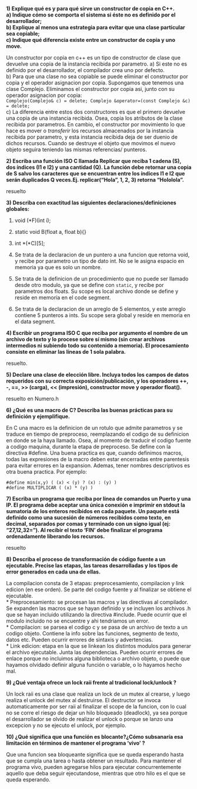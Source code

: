 **1) Explique qué es y para qué sirve un constructor de copia en C++.**  
  **a) Indique cómo se comporta el sistema si éste no es definido por el desarrollador;**  
  **b) Explique al menos una estrategia para evitar que una clase particular sea copiable;**  
  **c) Indique qué diferencia existe entre un constructor de copia y uno move.**      

Un constructor por copia en c++ es un tipo de constructor de clase que devuelve una copia de la instancia recibida por parametro.
  a) Si este no es definido por el desarrollador, el compilador crea uno por defecto.  
  b) Para que una clase no sea copiable se puede eliminar el constructor por copia y el operador asignacion por copia. Supongamos que tenemos una clase Complejo. Eliminamos el constructor por copia asi, junto con su operador asignacion por copia:  
    ```
    Complejo(Complejo& c) = delete;
    Complejo &operator=(const Complejo &c) = delete;
    ```  
  c) La diferencia entre estos dos constructores es que el primero devuelve una copia de una instancia recibida. Osea, copia los atributos de la clase recibida por parametros. En cambio, el constructor por movimiento lo que hace es mover o *transferir* los recursos almacenados por la instancia recibida por parametro, y esta instancia recibida deja de ser duenio de dichos recursos. Cuando se destruye el objeto que movimos el nuevo objeto seguira teniendo las mismas referencias/ punteros.  

  **2) Escriba una función ISO C llamada Replicar que reciba 1 cadena (S), dos índices (I1 e I2) y una cantidad (Q). La función debe retornar una copia de S salvo los caracteres que se encuentran entre los índices I1 e I2 que serán duplicados Q veces.Ej. replicar(“Hola”, 1, 2, 3) retorna “Hololola”.**  

resuelto

  **3) Describa con exactitud las siguientes declaraciones/definiciones globales:**  
  1. void (*F)(int i);  
  2. static void B(float a, float b){}    
  3. int *(*C)[5];  

  1. Se trata de la declaracion de un puntero a una funcion que retorna void, y recibe por parametro un tipo de dato int. No se le asigna espacio en memoria ya que es solo un nombre.  
  2. Se trata de la definicion de un procedimiento que no puede ser llamado desde otro modulo, ya que se define con ```static```, y recibe por parametros dos floats. Su scope es local archivo donde se define y reside en memoria en el code segment.  
  3. Se trata de la declaracion de un arreglo de 5 elementos, y este arreglo contiene 5 punteros a ints. Su scope sera global y reside en memoria en el data segment.  

  **4) Escribir un programa ISO C que reciba por argumento el nombre de un archivo de texto y lo procese sobre sí mismo (sin crear archivos intermedios ni subiendo todo su contenido a memoria). El procesamiento consiste en eliminar las líneas de 1 sola palabra.**

  resuelto.

  **5) Declare una clase de elección libre. Incluya todos los campos de datos requeridos con su correcta exposición/publicación, y los operadores ++, -, ==, >> (carga), << (impresión), constructor move y operador float().**  

resuelto en Numero.h

**6) ¿Qué es una macro de C? Describa las buenas prácticas para su definición y ejemplifique.**  

En C una macro es la definicion de un rotulo que admite parametros y se traduce en tiempo de preproceso, reemplazando el codigo de su definicion en donde se la haya llamado. Osea, al momento de traducir el codigo fuente a codigo maquina, durante la etapa de preproceso. Se define con la directiva #define. Una buena practica es que, cuando definimos macros, todas las expresiones de la macro deben estar encerradas entre parentesis para evitar errores en la expansion. Ademas, tener nombres descriptivos es otra buena practica. Por ejemplo:
```
#define min(x,y) ( (x) < (y) ? (x) : (y) )
#define MULTIPLICAR ( (x) * (y) )
```

  **7) Escriba un programa que reciba por línea de comandos un Puerto y una IP. El programa debe aceptar una única conexión e imprimir en stdout la sumatoria de los enteros recibidos en cada paquete. Un paquete está definido como una sucesión de números recibidos como texto, en decimal, separados por comas y terminado con un signo igual (ej: “27,12,32=”). Al recibir el texto ‘FIN’ debe finalizar el programa ordenadamente liberando los recursos.**

resuelto

  **8) Describa el proceso de transformación de código fuente a un ejecutable. Precise las etapas, las tareas desarrolladas y los tipos de error generados en cada una de ellas.**

  La compilacion consta de 3 etapas: preprocesamiento, compilacion y link edicion (en ese orden). Se parte del codigo fuente y al finalizar se obtiene el ejecutable.  
    * Preprocesamiento: se procesan las macros y las directivas al compilador. Se expanden las macros que se hayan definido y se incluyen los archivos .h que se hayan incluido utilizando la directiva #include. Puede ocurrir que el modulo incluido no se encuentre y ahi tendriamos un error.  
    * Compilacion: se parsea el codigo c y se pasa de un archivo de texto a un codigo objeto. Contiene la info sobre las funciones, segmento de texto, datos etc. Pueden ocurrir errores de sintaxis y advertencias.  
    * Link edicion: etapa en la que se linkean los distintos modulos para generar el archivo ejecutable. Junta las dependencias. Pueden ocurrir errores de enlace  porque no incluimos alguna biblioteca o archivo objeto, o puede que hayamos olvidado definir alguna función o variable, o lo hayamos hecho mal.  

  **9) ¿Qué ventaja ofrece un lock raii frente al tradicional lock/unlock ?**  

  Un lock raii es una clase que realiza un lock de un mutex al crearse, y luego realiza el unlock del mutex al destruirse. El destructor se invoca automaticamente por ser raii al finalizar el scope de la funcion, con lo cual no se corre el riesgo de dejar un hilo bloqueado (deadlock), ya sea porque el desarrollador se olvido de realizar el unlock o porque se lanzo una excepcion y no se ejecuto el unlock, por ejemplo.

  **10) ¿Qué significa que una función es blocante?¿Cómo subsanaría esa limitación en términos de mantener el programa ‘vivo’ ?**  

  Que una funcion sea bloqueante significa que se queda esperando hasta que se cumpla una tarea o hasta obtener un resultado. Para mantener el programa vivo, pueden agregarse hilos para ejecutar concurrentemente aquello que deba seguir ejecutandose, mientras que otro hilo es el que se queda esperando.
